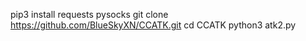 pip3 install requests pysocks
git clone https://github.com/BlueSkyXN/CCATK.git
cd CCATK
python3 atk2.py
